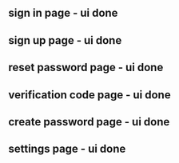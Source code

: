 ## sign in page - ui done
## sign up page - ui done
## reset password page - ui done
## verification code page - ui done
## create password page - ui done
## settings page - ui done